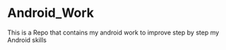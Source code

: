 # Android_Work
This is a Repo that contains my android work to improve step by step my Android skills
